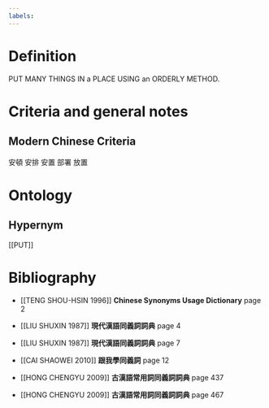 ```yaml
---
labels: 
---
```


# Definition
PUT MANY THINGS IN a PLACE USING an ORDERLY METHOD. 
# Criteria and general notes
## Modern Chinese Criteria
安頓
安排
安置
部署
放置
# Ontology

## Hypernym
[[PUT]]
# Bibliography
- [[TENG SHOU-HSIN 1996]]
**Chinese Synonyms Usage Dictionary** page 2

- [[LIU SHUXIN 1987]]
**現代漢語同義詞詞典** page 4

- [[LIU SHUXIN 1987]]
**現代漢語同義詞詞典** page 7

- [[CAI SHAOWEI 2010]]
**跟我學同義詞** page 12

- [[HONG CHENGYU 2009]]
**古漢語常用詞同義詞詞典** page 437

- [[HONG CHENGYU 2009]]
**古漢語常用詞同義詞詞典** page 467
